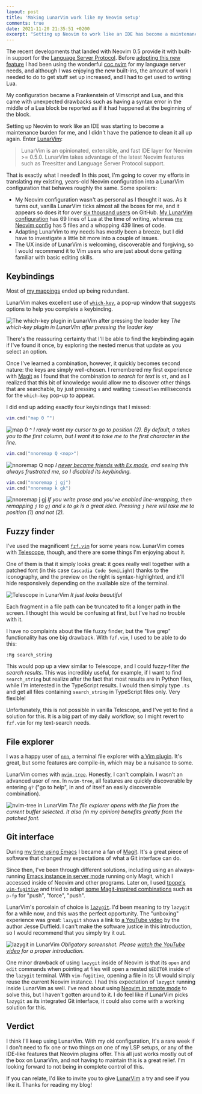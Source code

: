 ```yaml
---
layout: post
title: 'Making LunarVim work like my Neovim setup'
comments: true
date: 2021-11-20 21:35:51 +0200
excerpt: "Setting up Neovim to work like an IDE has become a maintenance burden. LunarVim looks like a promising solution that abstracts this away from me, so let's give it a try!"
---
```


The recent developments that landed with Neovim 0.5 provide it with built-in support for the [Language Server Protocol](https://neovim.io/doc/lsp/). Before [adopting this new feature](https://github.com/fnune/dotfiles/commit/64c128c8cebbf8296eb1326a034bc766ece27ae2) I had been using the wonderful [coc.nvim](https://github.com/neoclide/coc.nvim) for my language server needs, and although I was enjoying the new built-ins, the amount of work I needed to do to get stuff set up increased, and I had to get used to writing Lua.

My configuration became a Frankenstein of Vimscript and Lua, and this came with unexpected drawbacks such as having a syntax error in the middle of a Lua block be reported as if it had happened at the beginning of the block.

Setting up Neovim to work like an IDE was starting to become a maintenance burden for me, and I didn't have the patience to clean it all up again. Enter [LunarVim](https://www.lunarvim.org):

> LunarVim is an opinionated, extensible, and fast IDE layer for Neovim >= 0.5.0. LunarVim takes advantage of the latest Neovim features such as Treesitter and Language Server Protocol support.

That is exactly what I needed! In this post, I'm going to cover my efforts in translating my existing, years-old Neovim configuration into a LunarVim configuration that behaves roughly the same. Some spoilers:

- My Neovim configuration wasn't as personal as I thought it was. As it turns out, vanilla LunarVim ticks almost all the boxes for me, and it appears so does it for over [six thousand users](https://github.com/LunarVim/LunarVim/stargazers) on GitHub. [My LunarVim configuration](https://github.com/fnune/dotfiles/blob/master/lvim/.config/lvim/config.lua) has 69 lines of Lua at the time of writing, whereas [my Neovim config](https://github.com/fnune/dotfiles/tree/master/neovim/.config/nvim) has 5 files and a whopping 439 lines of code.
- Adapting LunarVim to my needs has mostly been a breeze, but I did have to investigate a little bit more into a couple of issues.
- The UX inside of LunarVim is welcoming, discoverable and forgiving, so I would recommend it to Vim users who are just about done getting familiar with basic editing skills.

## Keybindings

Most of [my mappings](https://github.com/fnune/dotfiles/blob/master/neovim/.config/nvim/mappings.vim) ended up being redundant.

LunarVim makes excellent use of [`which-key`](https://github.com/folke/which-key.nvim), a pop-up window that suggests options to help you complete a keybinding.

![The which-key plugin in LunarVim after pressing the leader key](/img/lvim/which-key-leader.png)
_The which-key plugin in LunarVim after pressing the leader key_

There's the reassuring certainty that I'll be able to find the keybinding again if I've found it once, by exploring the nested menus that update as you select an option.

Once I've learned a combination, however, it quickly becomes second nature: the keys are simply well-chosen. I remembered my first experience with [Magit](https://magit.vc/) as I found that the combination to _search_ for _text_ is `st`, and as I realized that this bit of knowledge would allow me to discover other things that are searchable, by just pressing `s` and waiting `timeoutlen` milliseconds for the `which-key` pop-up to appear.

I did end up adding exactly four keybindings that I missed:

```lua
vim.cmd("map 0 ^")
```

![map 0 ^](/img/lvim/zero.png)
_I rarely want my cursor to go to position (2). By default, `0` takes you to the first column, but I want it to take me to the first character in the line._

```lua
vim.cmd("nnoremap Q <nop>")
```

![nnoremap Q nop](/img/lvim/ex.png)
_I [never became friends with Ex mode](https://vi.stackexchange.com/questions/457/does-ex-mode-have-any-practical-use), and seeing this always frustrated me, so I disabled its keybinding._

```lua
vim.cmd("nnoremap j gj")
vim.cmd("nnoremap k gk")
```

![nnoremap j gj](/img/lvim/gj.png)
_If you write prose and you've enabled line-wrapping, then remapping `j` to `gj` and `k` to `gk` is a great idea. Pressing `j` here will take me to position (1) and not (2)._

## Fuzzy finder

I've used the magnificent [`fzf.vim`](https://github.com/junegunn/fzf.vim) for some years now. LunarVim comes with [Telescope](https://github.com/nvim-telescope/telescope.nvim), though, and there are some things I'm enjoying about it.

One of them is that it simply looks great: it goes really well together with a patched font (in this case `Cascadia Code SemiLight`) thanks to the iconography, and the preview on the right is syntax-highlighted, and it'll hide responsively depending on the available size of the terminal.

![Telescope in LunarVim](/img/lvim/telescope.png)
_It just looks beautiful_

Each fragment in a file path can be truncated to fit a longer path in the screen. I thought this would be confusing at first, but I've had no trouble with it.

I have no complaints about the file fuzzy finder, but the "live grep" functionality has one big drawback. With `fzf.vim`, I used to be able to do this:

```vim
:Rg search_string
```

This would pop up a view similar to Telescope, and I could fuzzy-filter _the search results_. This was incredibly useful, for example, if I want to find `search_string` but realize after the fact that most results are in Python files, while I'm interested in the TypeScript results. I would then simply type `.ts` and get all files containing `search_string` in TypeScript files only. Very flexible!

Unfortunately, this is not possible in vanilla Telescope, and I've yet to find a solution for this. It is a big part of my daily workflow, so I might revert to `fzf.vim` for my text-search needs.

## File explorer

I was a happy user of [`nnn`](https://github.com/jarun/nnn), a terminal file explorer with [a Vim plugin](https://github.com/mcchrish/nnn.vim). It's great, but some features are compile-in, which may be a nuisance to some.

LunarVim comes with [`nvim-tree`](https://github.com/kyazdani42/nvim-tree.lua). Honestly, I can't complain. I wasn't an advanced user of `nnn`. In `nvim-tree`, all features are quickly discoverable by entering `g?` ("go to help", in and of itself an easily discoverable combination).

![nvim-tree in LunarVim](/img/lvim/nvim-tree.png)
_The file explorer opens with the file from the current buffer selected. It also (in my opinion) benefits greatly from the patched font._

## Git interface

During [my time using Emacs](/2017/12/27/making-emacs-work-like-my-vim-setup) I became a fan of [Magit](https://magit.vc/). It's a great piece of software that changed my expectations of what a Git interface can do.

Since then, I've been through different solutions, including using an always-running [Emacs instance in server mode](https://www.gnu.org/software/emacs/manual/html_node/emacs/Emacs-Server.html) running only Magit, which I accessed inside of Neovim and other programs. Later on, I used [tpope's `vim-fugitive`](https://github.com/tpope/vim-fugitive) and tried to adapt [some Magit-inspired combinations](https://github.com/fnune/dotfiles/blob/master/neovim/.config/nvim/mappings.vim#L74-L84) such as `p-fp` for "push", "force", "push".

LunarVim's porcelain of choice is [`lazygit`](https://github.com/jesseduffield/lazygit). I'd been meaning to try `lazygit` for a while now, and this was the perfect opportunity. The "unboxing" experience was great: `lazygit` shows a link to [a YouTube video](https://www.youtube.com/watch?v=CPLdltN7wgE) by the author Jesse Duffield. I can't make the software justice in this introduction, so I would recommend that you simply try it out.

![lazygit in LunarVim](/img/lvim/lazygit.png)
_Obligatory screenshot. Please [watch the YouTube video](https://www.youtube.com/watch?v=CPLdltN7wgE) for a proper introduction._

One minor drawback of using `lazygit` inside of Neovim is that its `open` and `edit` commands when pointing at files will open a nested `$EDITOR` inside of the `lazygit` terminal. With `vim-fugitive`, opening a file in its UI would simply reuse the current Neovim instance. I had this expectation of `lazygit` running inside LunarVim as well. I've read about using [Neovim in remote mode](https://github.com/mhinz/neovim-remote) to solve this, but I haven't gotten around to it. I do feel like if LunarVim picks `lazygit` as its integrated Git interface, it could also come with a working solution for this.

## Verdict

I think I'll keep using LunarVim. With my old configuration, It's a rare week if I don't need to fix one or two things on one of my LSP setups, or any of the IDE-like features that Neovim plugins offer. This all just works mostly out of the box on LunarVim, and not having to maintain this is a great relief. I'm looking forward to not being in complete control of this.

If you can relate, I'd like to invite you to give [LunarVim](https://www.lunarvim.org) a try and see if you like it. Thanks for reading my blog!
